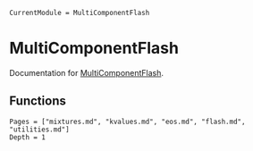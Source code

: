 ```@meta
CurrentModule = MultiComponentFlash
```

# MultiComponentFlash

Documentation for [MultiComponentFlash](https://github.com/moyner/MultiComponentFlash.jl).


## Functions

```@contents
Pages = ["mixtures.md", "kvalues.md", "eos.md", "flash.md", "utilities.md"]
Depth = 1
```
